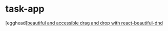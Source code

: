 # task-app

[egghead][beautiful and accessible drag and drop with react-beautiful-dnd](https://egghead.io/courses/beautiful-and-accessible-drag-and-drop-with-react-beautiful-dnd)

